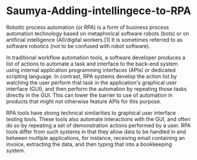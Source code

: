 # Saumya-Adding-intellingece-to-RPA
Robotic process automation (or RPA) is a form of business process automation technology based on metaphorical software robots (bots) or on artificial intelligence (AI)/digital workers.[1] It is sometimes referred to as software robotics (not to be confused with robot software).

In traditional workflow automation tools, a software developer produces a list of actions to automate a task and interface to the back-end system using internal application programming interfaces (APIs) or dedicated scripting language. In contrast, RPA systems develop the action list by watching the user perform that task in the application's graphical user interface (GUI), and then perform the automation by repeating those tasks directly in the GUI. This can lower the barrier to use of automation in products that might not otherwise feature APIs for this purpose.

RPA tools have strong technical similarities to graphical user interface testing tools. These tools also automate interactions with the GUI, and often do so by repeating a set of demonstration actions performed by a user. RPA tools differ from such systems in that they allow data to be handled in and between multiple applications, for instance, receiving email containing an invoice, extracting the data, and then typing that into a bookkeeping system.
